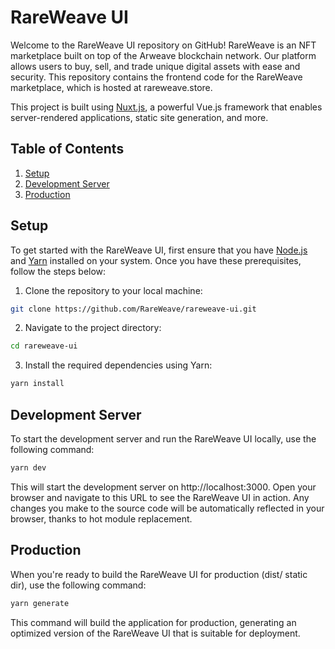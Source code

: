 # RareWeave UI

Welcome to the RareWeave UI repository on GitHub! RareWeave is an NFT marketplace built on top of the Arweave blockchain network. Our platform allows users to buy, sell, and trade unique digital assets with ease and security. This repository contains the frontend code for the RareWeave marketplace, which is hosted at rareweave.store.

This project is built using [Nuxt.js](https://nuxtjs.org), a powerful Vue.js framework that enables server-rendered applications, static site generation, and more.

## Table of Contents

1. [Setup](#setup)
2. [Development Server](#development-server)
3. [Production](#production)

## Setup
To get started with the RareWeave UI, first ensure that you have [Node.js](https://nodejs.org/en) and [Yarn](https://yarnpkg.com) installed on your system. Once you have these prerequisites, follow the steps below:

1. Clone the repository to your local machine:
```bash
git clone https://github.com/RareWeave/rareweave-ui.git
```
2. Navigate to the project directory:
```bash
cd rareweave-ui
```
3. Install the required dependencies using Yarn:
```bash
yarn install
```

## Development Server

To start the development server and run the RareWeave UI locally, use the following command:
```bash
yarn dev
```

This will start the development server on http://localhost:3000. Open your browser and navigate to this URL to see the RareWeave UI in action. Any changes you make to the source code will be automatically reflected in your browser, thanks to hot module replacement.

## Production

When you're ready to build the RareWeave UI for production (dist/ static dir), use the following command:
```bash
yarn generate
```

This command will build the application for production, generating an optimized version of the RareWeave UI that is suitable for deployment.
